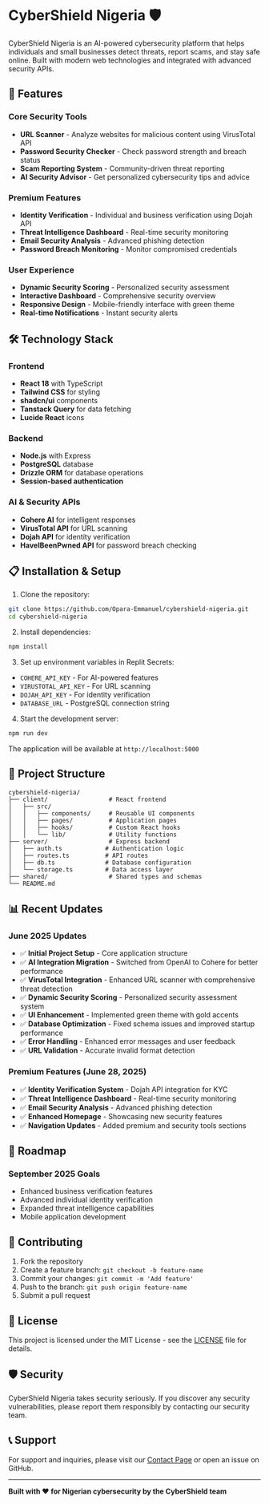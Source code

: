 
# CyberShield Nigeria 🛡️

CyberShield Nigeria is an AI-powered cybersecurity platform that helps individuals and small businesses detect threats, report scams, and stay safe online. Built with modern web technologies and integrated with advanced security APIs.

## 🚀 Features

### Core Security Tools
- **URL Scanner** - Analyze websites for malicious content using VirusTotal API
- **Password Security Checker** - Check password strength and breach status
- **Scam Reporting System** - Community-driven threat reporting
- **AI Security Advisor** - Get personalized cybersecurity tips and advice

### Premium Features
- **Identity Verification** - Individual and business verification using Dojah API
- **Threat Intelligence Dashboard** - Real-time security monitoring
- **Email Security Analysis** - Advanced phishing detection
- **Password Breach Monitoring** - Monitor compromised credentials

### User Experience
- **Dynamic Security Scoring** - Personalized security assessment
- **Interactive Dashboard** - Comprehensive security overview
- **Responsive Design** - Mobile-friendly interface with green theme
- **Real-time Notifications** - Instant security alerts

## 🛠️ Technology Stack

### Frontend
- **React 18** with TypeScript
- **Tailwind CSS** for styling
- **shadcn/ui** components
- **Tanstack Query** for data fetching
- **Lucide React** icons

### Backend
- **Node.js** with Express
- **PostgreSQL** database
- **Drizzle ORM** for database operations
- **Session-based authentication**

### AI & Security APIs
- **Cohere AI** for intelligent responses
- **VirusTotal API** for URL scanning
- **Dojah API** for identity verification
- **HaveIBeenPwned API** for password breach checking

## 📋 Installation & Setup

1. Clone the repository:
```bash
git clone https://github.com/Opara-Emmanuel/cybershield-nigeria.git
cd cybershield-nigeria
```

2. Install dependencies:
```bash
npm install
```

3. Set up environment variables in Replit Secrets:
- `COHERE_API_KEY` - For AI-powered features
- `VIRUSTOTAL_API_KEY` - For URL scanning
- `DOJAH_API_KEY` - For identity verification
- `DATABASE_URL` - PostgreSQL connection string

4. Start the development server:
```bash
npm run dev
```

The application will be available at `http://localhost:5000`

## 🔧 Project Structure

```
cybershield-nigeria/
├── client/                 # React frontend
│   ├── src/
│   │   ├── components/     # Reusable UI components
│   │   ├── pages/          # Application pages
│   │   ├── hooks/          # Custom React hooks
│   │   └── lib/            # Utility functions
├── server/                 # Express backend
│   ├── auth.ts            # Authentication logic
│   ├── routes.ts          # API routes
│   ├── db.ts              # Database configuration
│   └── storage.ts         # Data access layer
├── shared/                 # Shared types and schemas
└── README.md
```

## 📊 Recent Updates

### June 2025 Updates
- ✅ **Initial Project Setup** - Core application structure
- ✅ **AI Integration Migration** - Switched from OpenAI to Cohere for better performance
- ✅ **VirusTotal Integration** - Enhanced URL scanner with comprehensive threat detection
- ✅ **Dynamic Security Scoring** - Personalized security assessment system
- ✅ **UI Enhancement** - Implemented green theme with gold accents
- ✅ **Database Optimization** - Fixed schema issues and improved startup performance
- ✅ **Error Handling** - Enhanced error messages and user feedback
- ✅ **URL Validation** - Accurate invalid format detection

### Premium Features (June 28, 2025)
- ✅ **Identity Verification System** - Dojah API integration for KYC
- ✅ **Threat Intelligence Dashboard** - Real-time security monitoring
- ✅ **Email Security Analysis** - Advanced phishing detection
- ✅ **Enhanced Homepage** - Showcasing new security features
- ✅ **Navigation Updates** - Added premium and security tools sections

## 🎯 Roadmap

### September 2025 Goals
- Enhanced business verification features
- Advanced individual identity verification
- Expanded threat intelligence capabilities
- Mobile application development

## 🤝 Contributing

1. Fork the repository
2. Create a feature branch: `git checkout -b feature-name`
3. Commit your changes: `git commit -m 'Add feature'`
4. Push to the branch: `git push origin feature-name`
5. Submit a pull request

## 📝 License

This project is licensed under the MIT License - see the [LICENSE](LICENSE) file for details.

## 🛡️ Security

CyberShield Nigeria takes security seriously. If you discover any security vulnerabilities, please report them responsibly by contacting our security team.

## 📞 Support

For support and inquiries, please visit our [Contact Page](https://cybershield-nigeria.replit.app/contact) or open an issue on GitHub.

---

**Built with ❤️ for Nigerian cybersecurity by the CyberShield team**
